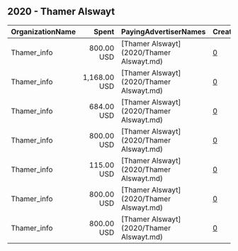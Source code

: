 ## 2020 - Thamer Alswayt 
|OrganizationName|Spent|PayingAdvertiserNames|CreativeUrls|Impressions|Genders|AgeBrackets|CountryCodes|BillingAddresses|CandidateBallotInformation|
|:---|---:|:---|:---|---:|:---|:---|:---|:---|:---|
|Thamer_info|800.00 USD|[Thamer Alswayt](2020/Thamer Alswayt.md)|[0](https://www.snap.com/political-ads/asset/32454516c4dadb55f6156d35eb804ff46ee36e93fc50de665ad661b4d6fff40f?mediaType=mp4)|404,097||17+|kuwait|"Ardiya ,Farwaniya,2001,KW"||
|Thamer_info|1,168.00 USD|[Thamer Alswayt](2020/Thamer Alswayt.md)|[0](https://www.snap.com/political-ads/asset/1e4ca67aed79a29193d46581d34c6e0c01b43cc88e119a58299022ebb51cb388?mediaType=mp4)|891,335||17+|kuwait|"Ardiya ,Farwaniya,2001,KW"||
|Thamer_info|684.00 USD|[Thamer Alswayt](2020/Thamer Alswayt.md)|[0](https://www.snap.com/political-ads/asset/2d7eaf4e83de775932608a48de4aaac1c586dd01f6c1de9fde5fec19347377af?mediaType=mp4)|364,525||17+|kuwait|"Ardiya ,Farwaniya,2001,KW"||
|Thamer_info|800.00 USD|[Thamer Alswayt](2020/Thamer Alswayt.md)|[0](https://www.snap.com/political-ads/asset/f225dd6f8aba126e3e273bbaf3a7bcb6daa9d82343108edc713b5a391b50efa3?mediaType=mp4)|472,684||17+|kuwait|"Ardiya ,Farwaniya,2001,KW"||
|Thamer_info|115.00 USD|[Thamer Alswayt](2020/Thamer Alswayt.md)|[0](https://www.snap.com/political-ads/asset/905d6b57427df00508a3691240519339dd6aaa8297e8aa24907e5228bddaeef9?mediaType=mp4)|59,725||17+|kuwait|"Ardiya ,Farwaniya,2001,KW"||
|Thamer_info|800.00 USD|[Thamer Alswayt](2020/Thamer Alswayt.md)|[0](https://www.snap.com/political-ads/asset/46727fff3b582683464ecea47c3171b263a3c94a1cca9950766e301f2745ee6d?mediaType=mp4)|473,468||17+|kuwait|"Ardiya ,Farwaniya,2001,KW"||
|Thamer_info|800.00 USD|[Thamer Alswayt](2020/Thamer Alswayt.md)|[0](https://www.snap.com/political-ads/asset/e602092d1bbc2f12c27f76e105f0075e3c5d276e89e7ea9e755e50a1d64a764f?mediaType=mp4)|285,756||17+|kuwait|"Ardiya ,Farwaniya,2001,KW"||
